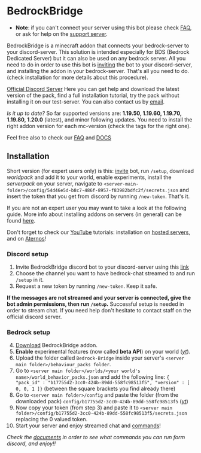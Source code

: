 # BedrockBridge
* **Note**: if you can't connect your server using this bot please check [FAQ](FAQ.md), or ask for help on the [support server](https://discord.gg/A2SDjxQshJ).


BedrockBridge is a minecraft addon that connects your bedrock-server to your discord-server. This solution is intended especially for BDS (Bedrock Dedicated Server) but it can also be used on any bedrock server. All you need to do in order to use this bot is [inviting](https://discord.com/api/oauth2/authorize?client_id=1041838898843762769&permissions=2684357632&scope=bot%20applications.commands) the bot to your discord-server, and installing the addon in your bedrock-server. That's all you need to do. (check installation for more details about this procedure).

[Official Discord Server](https://discord.gg/A2SDjxQshJ)
Here you can get help and download the latest version of the pack, find a full installation tutorial, try the pack without installing it on our test-server. 
You can also contact us by [email](mailto:development@esploratorismp.space).

*Is it up to date?* So far supported versions are: **1.19.50, 1.19.60, 1.19.70, 1.19.80, 1.20.0** (latest), and minor following updates. You need to install the right addon version for each mc-version (check the tags for the right one).


Feel free also to check our [FAQ](FAQ.md) and [DOCS](DOCS.MD)
## Installation
Short version (for expert users only) is this: [invite](https://discord.com/api/oauth2/authorize?client_id=1041838898843762769&permissions=2684357632&scope=bot%20applications.commands) bot, run `/setup`, download *worldpack* and add it to your world, enable experiments, install the *serverpack* on your server, navigate to `<server-main-folder>/config/54d46e5d-b8c7-486f-8957-f83982bdfc2f/secrets.json` and insert the token that you get from discord by running `/new-token`.
That's it.

If you are not an expert user you may want to take a look at the following guide. More info about installing addons on servers (in general) can be found [here](https://learn.microsoft.com/en-us/minecraft/creator/documents/scriptingservers).

Don't forget to check our [YouTube](https://www.youtube.com/@Esploratori-Development/featured) tutorials: installation on [hosted servers](https://www.youtube.com/watch?v=10auxMSfVt8), and on [Aternos](https://www.youtube.com/watch?v=JlVKpC0o8jg)!
### Discord setup
1. Invite BedrockBridge discord bot to your discord-server using this [link](https://discord.com/api/oauth2/authorize?client_id=1041838898843762769&permissions=2684357632&scope=bot%20applications.commands)
2. Choose the channel you want to have bedrock-chat streamed to and run `/setup` in it.
3. Request a new token by running `/new-token`. Keep it safe.

**If the messages are not streamed and your server is connected, give the bot admin permissions, then run `/setup`.** Successful setup is needed in order to stream chat. If you need help don't hesitate to contact staff on the official discord server.
### Bedrock setup
4. [Download](https://github.com/InnateAlpaca/BedrockBridge/releases/latest) BedrockBridge addon.
5. **Enable** experimental features (now called **beta API**) on your world ([*yt*](https://youtu.be/10auxMSfVt8?t=97)).
6. Upload the folder called `Bedrock-Bridge` inside your server's `<server main folder>/behaviour_packs folder`.
7. Go to `<server main folder>/worlds/<your world's name>/world_behavior_packs.json` and add the following line: `{ "pack_id" : "b17755d2-3cc0-424b-89dd-558fc98513f5", "version" : [ 0, 0, 1 ]}` (between the square brackets you find already there)
8. Go to `<server main folder>/config` and paste the folder (from the downloaded pack) `config/b17755d2-3cc0-424b-89dd-558fc98513f5` ([*yt*](https://youtu.be/10auxMSfVt8?t=330))
9. Now copy your token (from step 3) and paste it to `<server main folder>/config/b17755d2-3cc0-424b-89dd-558fc98513f5/secrets.json` replacing the 0 valued token.
10. Start your server and enjoy streamed chat and [commands](https://www.youtube.com/watch?v=z4hX4c2QNjI)!

*Check the [documents](DOCS.MD) in order to see what commands you can run form discord, and enjoy!!*
